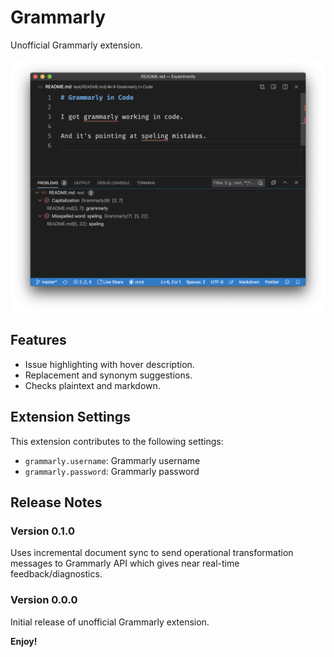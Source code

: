 # Grammarly

Unofficial Grammarly extension.

![](./assets/screenshot1.png)

## Features

- Issue highlighting with hover description.
- Replacement and synonym suggestions.
- Checks plaintext and markdown.

## Extension Settings

This extension contributes to the following settings:

- `grammarly.username`: Grammarly username
- `grammarly.password`: Grammarly password

## Release Notes

### Version 0.1.0

Uses incremental document sync to send operational transformation messages to Grammarly API which
gives near real-time feedback/diagnostics.

### Version 0.0.0

Initial release of unofficial Grammarly extension.

**Enjoy!**
